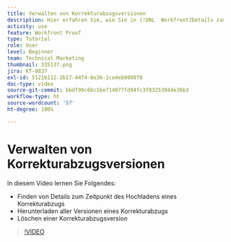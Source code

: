 ```yaml
---
title: Verwalten von Korrekturabzugsversionen
description: Hier erfahren Sie, wie Sie in [!DNL  Workfront]Details zum Hochladezeitpunkt eines Korrekturabzugs finden, alle Korrekturabzugsversionen herunterladen und eine Korrekturabzugsversion löschen können.
activity: use
feature: Workfront Proof
type: Tutorial
role: User
level: Beginner
team: Technical Marketing
thumbnail: 335137.png
jira: KT-8837
exl-id: 5121b112-2b17-44f4-8e36-1ce4eb9898f8
doc-type: video
source-git-commit: bbdf99c6bc1be714077fd94fc3f8325394de36b3
workflow-type: ht
source-wordcount: '57'
ht-degree: 100%

---
```


# Verwalten von Korrekturabzugsversionen

In diesem Video lernen Sie Folgendes:

* Finden von Details zum Zeitpunkt des Hochladens eines Korrekturabzugs
* Herunterladen aller Versionen eines Korrekturabzugs
* Löschen einer Korrekturabzugsversion

>[!VIDEO](https://video.tv.adobe.com/v/3438651/?quality=12&learn=on&enablevpops=1&captions=ger)

<!--
## Learn more
* Manage proof versions
* Remove or archive a proof
* Summary for documents overview
-->

